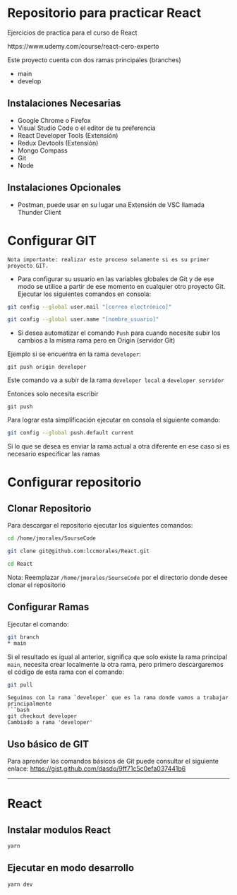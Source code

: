 # Repositorio para practicar React

Ejercicios de practica para el curso de React
<p>https://www.udemy.com/course/react-cero-experto</p>

Este proyecto cuenta con dos ramas principales (branches)
- main
- develop

## Instalaciones Necesarias
- Google Chrome o Firefox
- Visual Studio Code o el editor de tu preferencia
- React Developer Tools (Extensión)
- Redux Devtools (Extensión)
- Mongo Compass
- Git
- Node

## Instalaciones Opcionales
- Postman, puede usar en su lugar una Extensión de VSC llamada Thunder Client

# Configurar GIT
`Nota importante: realizar este proceso solamente si es su primer proyecto GIT.`

- Para configurar su usuario en las variables globales de Git y de ese modo se utilice a partir de ese momento en cualquier otro proyecto Git.
Ejecutar los siguientes comandos en consola:
```bash
git config --global user.mail "[correo electrónico]"
```
```bash
git config --global user.name "[nombre_usuario]"
```

- Si desea automatizar el comando `Push` para cuando necesite subir los cambios a la misma rama pero en Origin (servidor Git)

Ejemplo si se encuentra en la rama `developer`:
```
git push origin developer
```
Este comando va a subir de la rama `developer local` a `developer servidor`

Entonces solo necesita escribir
```
git push
```
Para lograr esta simplificación ejecutar en consola el siguiente comando:
```bash
git config --global push.default current
```
Si lo que se desea es enviar la rama actual a otra diferente en ese caso si es necesario especificar las ramas

# Configurar repositorio
## Clonar Repositorio

Para descargar el repositorio ejecutar los siguientes comandos:
```bash
cd /home/jmorales/SourseCode
```
```bash
git clone git@github.com:lccmorales/React.git
```
```bash
cd React
```
Nota: Reemplazar `/home/jmorales/SourseCode` por el directorio donde desee clonar el repositorio

## Configurar Ramas
Ejecutar el comando:
```bash
git branch
* main
```

Si el resultado es igual al anterior, significa que solo existe la rama principal `main`, necesita crear localmente la otra rama, pero primero descargaremos el código de esta rama con el comando: 
```bash
git pull
```

```
Seguimos con la rama `developer` que es la rama donde vamos a trabajar principalmente
```bash
git checkout developer
Cambiado a rama 'developer'
```


## Uso básico de  GIT

Para aprender los comandos básicos de Git puede consultar el siguiente enlace:
https://gist.github.com/dasdo/9ff71c5c0efa037441b6


- - -
# React
## Instalar modulos React

```bash
yarn
```

## Ejecutar en modo desarrollo
```bash
yarn dev
```